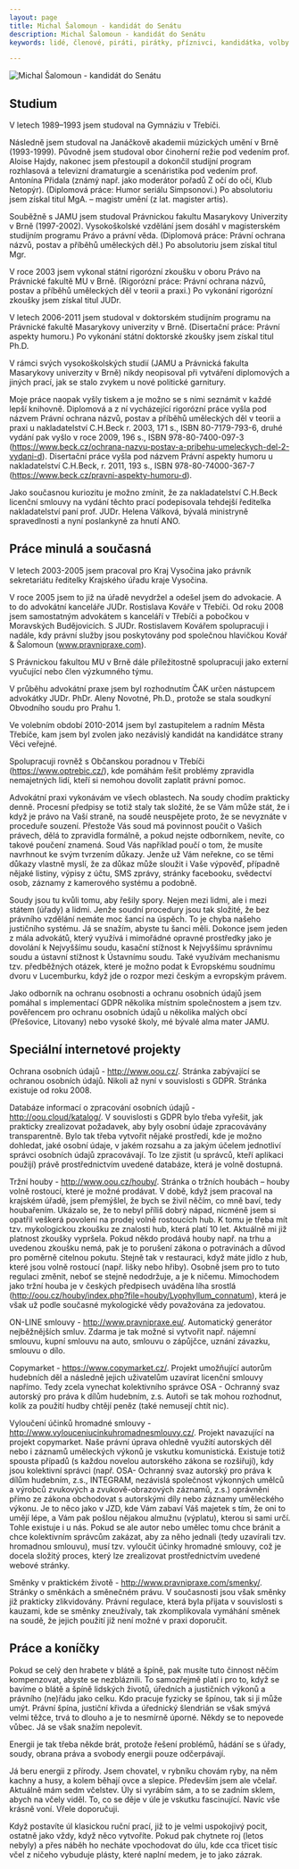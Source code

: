 ```yaml
---
layout: page
title: Michal Šalomoun - kandidát do Senátu
description: Michal Šalomoun - kandidát do Senátu
keywords: lidé, členové, piráti, pirátky, příznivci, kandidátka, volby

---
```


<div class="media-object-section bottom">
      <div class="thumbnail">
        <img src="{{ "/assets/img/senat-michal-salomoun.jpg"  }}" alt="Michal Šalomoun - kandidát do Senátu">
      </div>
</div>

## Studium

V letech 1989–1993 jsem studoval na Gymnáziu v Třebíči.

Následně jsem studoval na Janáčkově akademii múzických umění v Brně (1993-1999). Původně jsem studoval obor činoherní režie pod vedením prof. Aloise Hajdy, nakonec jsem přestoupil a dokončil studijní program rozhlasová a televizní dramaturgie a scenáristika pod vedením prof. Antonína Přidala (známý např. jako moderátor pořadů Z očí do očí, Klub Netopýr). (Diplomová práce: Humor seriálu Simpsonovi.) Po absolutoriu jsem získal titul MgA. – magistr umění (z lat. magister artis).

Souběžně s JAMU jsem studoval Právnickou fakultu Masarykovy Univerzity v Brně (1997-2002). Vysokoškolské vzdělání jsem dosáhl v magisterském studijním programu Právo a právní věda. (Diplomová práce: Právní ochrana názvů, postav a příběhů uměleckých děl.) Po absolutoriu jsem získal titul Mgr.

V roce 2003 jsem vykonal státní rigorózní zkoušku v oboru Právo na Právnické fakultě MU v Brně. (Rigorózní práce: Právní ochrana názvů, postav a příběhů uměleckých děl v teorii a praxi.) Po vykonání rigorózní zkoušky jsem získal titul JUDr.

V letech 2006-2011 jsem studoval v doktorském studijním programu na Právnické fakultě Masarykovy univerzity v Brně. (Disertační práce: Právní aspekty humoru.) Po vykonání státní doktorské zkoušky jsem získal titul Ph.D.

V rámci svých vysokoškolských studií (JAMU a Právnická fakulta Masarykovy univerzity v Brně) nikdy neopisoval při vytváření diplomových a jiných prací, jak se stalo zvykem u nové politické garnitury.

Moje práce naopak vyšly tiskem a je možno se s nimi seznámit v každé lepší knihovně. Diplomová a z ní vycházející rigorózní práce vyšla pod názvem Právní ochrana názvů, postav a příběhů uměleckých děl v teorii a praxi u nakladatelství C.H.Beck r. 2003, 171 s., ISBN 80-7179-793-6, druhé vydání pak vyšlo v roce 2009, 196 s., ISBN 978-80-7400-097-3 (https://www.beck.cz/ochrana-nazvu-postav-a-pribehu-umeleckych-del-2-vydani-d). Disertační práce vyšla pod názvem Právní aspekty humoru u nakladatelství C.H.Beck, r. 2011, 193 s., ISBN 978-80-74000-367-7 (https://www.beck.cz/pravni-aspekty-humoru-d).

Jako současnou kuriozitu je možno zmínit, že za nakladatelství C.H.Beck licenční smlouvy na vydání těchto prací podepisovala tehdejší ředitelka nakladatelství paní prof. JUDr. Helena Válková, bývalá ministryně spravedlnosti a nyní poslankyně za hnutí ANO.

## Práce minulá a současná

V letech 2003-2005 jsem pracoval pro Kraj Vysočina jako právník sekretariátu ředitelky Krajského úřadu kraje Vysočina.

V roce 2005 jsem to již na úřadě nevydržel a odešel jsem do advokacie. A to do advokátní kanceláře JUDr. Rostislava Kováře v Třebíči. Od roku 2008 jsem samostatným advokátem s kanceláří v  Třebíči a pobočkou v Moravských Budějovicích. S JUDr. Rostislavem Kovářem spolupracuji i nadále, kdy právní služby jsou poskytovány pod společnou hlavičkou Kovář & Šalomoun (www.pravnipraxe.com).

S Právnickou fakultou MU v Brně dále příležitostně spolupracuji jako externí vyučující nebo člen výzkumného týmu.

V průběhu advokátní praxe jsem byl rozhodnutím ČAK určen nástupcem advokátky JUDr. PhDr. Aleny Novotné, Ph.D., protože se stala soudkyní Obvodního soudu pro Prahu 1.

Ve volebním období 2010-2014 jsem byl zastupitelem a radním Města Třebíče, kam jsem byl zvolen jako nezávislý kandidát na kandidátce strany Věci veřejné.

Spolupracuji rovněž s Občanskou poradnou v Třebíči (https://www.optrebic.cz/), kde pomáhám řešit problémy zpravidla nemajetných lidí, kteří si nemohou dovolit zaplatit právní pomoc.

Advokátní praxi vykonávám ve všech oblastech. Na soudy chodím prakticky denně. Procesní předpisy se totiž staly tak složité, že se Vám může stát, že i když je právo na Vaší straně, na soudě neuspějete proto, že se nevyznáte v proceduře souzení. Přestože Vás soud má povinnost poučit o Vašich právech, dělá to zpravidla formálně, a pokud nejste odborníkem, nevíte, co takové poučení znamená. Soud Vás například poučí o tom, že musíte navrhnout ke svým tvrzením důkazy. Jenže už Vám neřekne, co se těmi důkazy vlastně myslí, že za důkaz může sloužit i Vaše výpověď, případně nějaké listiny, výpisy z účtu, SMS zprávy, stránky facebooku, svědectví osob, záznamy z kamerového systému a podobně.

Soudy jsou tu kvůli tomu, aby řešily spory. Nejen mezi lidmi, ale i mezi státem (úřady) a lidmi. Jenže soudní procedury jsou tak složité, že bez právního vzdělání nemáte moc šancí na úspěch. To je chyba našeho justičního systému. Já se snažím, abyste tu šanci měli. Dokonce jsem jeden z mála advokátů, který využívá i mimořádné opravné prostředky jako je dovolání k Nejvyššímu soudu, kasační stížnost k Nejvyššímu správnímu soudu a ústavní stížnost k Ústavnímu soudu. Také využívám mechanismu tzv. předběžných otázek, které je možno podat k Evropskému soudnímu dvoru v Lucemburku, když jde o rozpor mezi českým a evropským právem.

Jako odborník na ochranu osobnosti a ochranu osobních údajů jsem pomáhal s implementací GDPR několika místním společnostem a jsem tzv. pověřencem pro ochranu osobních údajů u několika malých obcí (Přešovice, Litovany) nebo vysoké školy, mé bývalé alma mater JAMU.

## Speciální internetové projekty

Ochrana osobních údajů - http://www.oou.cz/. Stránka zabývající se ochranou osobních údajů. Nikoli až nyní v souvislosti s GDPR. Stránka existuje od roku 2008.

Databáze informací o zpracování osobních údajů - http://oou.cloud/katalog/. V souvislosti s GDPR bylo třeba vyřešit, jak prakticky zrealizovat požadavek, aby byly osobní údaje zpracovávány transparentně. Bylo tak třeba vytvořit nějaké prostředí, kde je možno dohledat, jaké osobní údaje, v jakém rozsahu a za jakým účelem jednotliví správci osobních údajů zpracovávají. To lze zjistit (u správců, kteří aplikaci použijí) právě prostřednictvím uvedené databáze, která je volně dostupná.

Tržní houby - http://www.oou.cz/houby/. Stránka o tržních houbách – houby volně rostoucí, které je možné prodávat. V době, když jsem pracoval na krajském úřadě, jsem přemýšlel, že bych se živil něčím, co mně baví, tedy houbařením. Ukázalo se, že to nebyl příliš dobrý nápad, nicméně jsem si opatřil veškerá povolení na prodej volně rostoucích hub. K tomu je třeba mít tzv. mykologickou zkoušku ze znalosti hub, která platí 10 let. Aktuálně mi již platnost zkoušky vypršela. Pokud někdo prodává houby např. na trhu a uvedenou zkoušku nemá, pak je to porušení zákona o potravinách a důvod pro poměrně citelnou pokutu. Stejně tak v restauraci, když máte jídlo z hub, které jsou volně rostoucí (např. lišky nebo hřiby). Osobně jsem pro to tuto regulaci změnit, neboť se stejně nedodržuje, a je k ničemu. Mimochodem jako tržní houba je v českých předpisech uváděna líha srostlá (http://oou.cz/houby/index.php?file=houby/Lyophyllum_connatum), která je však už podle současné mykologické vědy považována za jedovatou.

ON-LINE smlouvy - http://www.pravnipraxe.eu/. Automatický generátor nejběžnějších smluv. Zdarma je tak možné si vytvořit např. nájemní smlouvu, kupní smlouvu na auto, smlouvu o zápůjčce, uznání závazku, smlouvu o dílo.

Copymarket - https://www.copymarket.cz/. Projekt umožňující autorům hudebních děl a následně jejich uživatelům uzavírat licenční smlouvy napřímo. Tedy zcela vynechat kolektivního správce OSA - Ochranný svaz autorský pro práva k dílům hudebním, z.s. Autoři se tak mohou rozhodnut, kolik za použití hudby chtějí peněz (také nemusejí chtít nic).

Vyloučení účinků hromadné smlouvy - http://www.vylouceniucinkuhromadnesmlouvy.cz/. Projekt navazující na projekt copymarket. Naše právní úprava ohledně využití autorských děl nebo i záznamů uměleckých výkonů je vskutku komunistická. Existuje totiž spousta případů (s každou novelou autorského zákona se rozšiřují), kdy jsou kolektivní správci (např. OSA- Ochranný svaz autorský pro práva k dílům hudebním, z.s., INTEGRAM, nezávislá společnost výkonných umělců a výrobců zvukových a zvukově-obrazových záznamů, z.s.) oprávněni přímo ze zákona obchodovat s autorskými díly nebo záznamy uměleckého výkonu. Je to něco jako v JZD, kde Vám zabaví Váš majetek s tím, že oni to umějí lépe, a Vám pak pošlou nějakou almužnu (výplatu), kterou si sami určí. Tohle existuje i u nás. Pokud se ale autor nebo umělec tomu chce bránit a chce kolektivním správcům zakázat, aby za něho jednali (tedy uzavírali tzv. hromadnou smlouvu), musí tzv. vyloučit účinky hromadné smlouvy, což je docela složitý proces, který lze zrealizovat prostřednictvím uvedené webové stránky.

Směnky v praktickém životě - http://www.pravnipraxe.com/smenky/. Stránky o směnkách a směnečném právu. V současnosti jsou však směnky již prakticky zlikvidovány. Právní regulace, která byla přijata v souvislosti s kauzami, kde se směnky zneužívaly, tak zkomplikovala vymáhání směnek na soudě, že jejich použití již není možné v praxi doporučit.

## Práce a koníčky

Pokud se celý den hrabete v blátě a špíně, pak musíte tuto činnost něčím kompenzovat, abyste se nezbláznili. To samozřejmě platí i pro to, když se bavíme o blátě a špíně lidských životů, úředních a justičních výkonů a právního (ne)řádu jako celku. Kdo pracuje fyzicky se špínou, tak si ji může umýt. Právní špína, justiční křivda a úřednický šlendrián se však smývá velmi těžce, trvá to dlouho a je to nesmírně úporné. Někdy se to nepovede vůbec. Já se však snažím nepolevit.

Energii je tak třeba někde brát, protože řešení problémů, hádání se s úřady, soudy, obrana práva a svobody energii pouze odčerpávají.

Já beru energii z přírody. Jsem chovatel, v rybníku chovám ryby, na něm kachny a husy, a kolem běhají ovce a slepice. Především jsem ale včelař. Aktuálně mám sedm včelstev. Úly si vyrábím sám, a to se zadním sklem, abych na včely viděl. To, co se děje v úle je vskutku fascinující. Navíc vše krásně voní. Vřele doporučuji.

Když postavíte úl klasickou ruční prací, již to je velmi uspokojivý pocit, ostatně jako vždy, když něco vytvoříte. Pokud pak chytnete roj (letos nebyly) a přes náběh ho necháte vpochodovat do úlu, kde cca třicet tisíc včel z ničeho vybuduje plásty, které naplní medem, je to jako zázrak.

